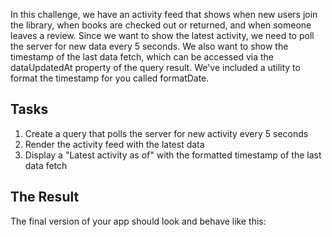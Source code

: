 In this challenge, we have an activity feed that shows when new users join the library, when books are checked out or returned, and when someone leaves a review. Since we want to show the latest activity, we need to poll the server for new data every 5 seconds. We also want to show the timestamp of the last data fetch, which can be accessed via the dataUpdatedAt property of the query result. We've included a utility to format the timestamp for you called formatDate.

## Tasks

1. Create a query that polls the server for new activity every 5 seconds
2. Render the activity feed with the latest data
3. Display a "Latest activity as of" with the formatted timestamp of the last data fetch

## The Result

The final version of your app should look and behave like this:

